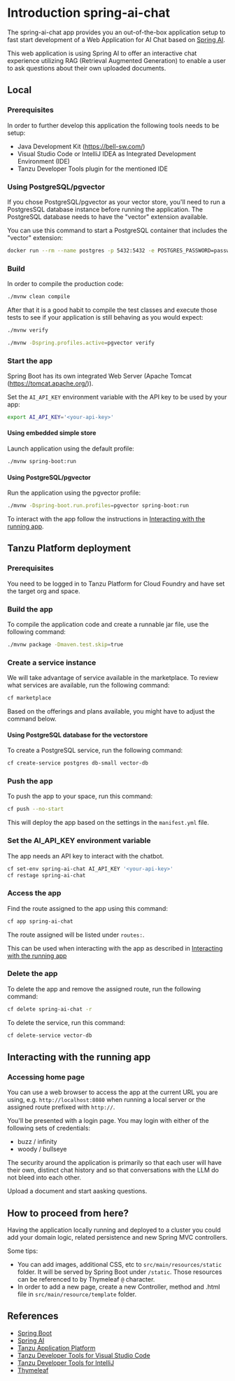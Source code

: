 # Introduction spring-ai-chat

The spring-ai-chat app provides you an out-of-the-box application setup to fast start development of a Web Application for AI Chat based on [Spring AI](https://spring.io/projects/spring-ai).

This web application is using Spring AI to offer an interactive chat experience utilizing RAG (Retrieval Augmented Generation) to enable a user to ask questions about their own uploaded documents.

## Local

### Prerequisites

In order to further develop this application the following tools needs to be setup:
- Java Development Kit (https://bell-sw.com/)
- Visual Studio Code or IntelliJ IDEA as Integrated Development Environment (IDE)
- Tanzu Developer Tools plugin for the mentioned IDE
<!-- #IF(#vectorStoreType == 'pgvector') -->
### Using PostgreSQL/pgvector

If you chose PostgreSQL/pgvector as your vector store, you'll need to run a PostgresSQL database instance before running the application. The PostgreSQL database needs to have the "vector" extension available.

You can use this command to start a PostgreSQL container that includes the "vector" extension:

```sh
docker run --rm --name postgres -p 5432:5432 -e POSTGRES_PASSWORD=password -d pgvector/pgvector:pg17
```

<!-- #ENDIF -->

### Build
In order to compile the production code:

```sh
./mvnw clean compile
```

After that it is a good habit to compile the test classes and execute those tests to see if your application is still behaving as you would expect:
<!-- #IF(#vectorStoreType == 'simple') -->

```sh
./mvnw verify
```
<!-- #ELSE -->

```sh
./mvnw -Dspring.profiles.active=pgvector verify
```
<!-- #ENDIF -->

### Start the app

Spring Boot has its own integrated Web Server (Apache Tomcat (https://tomcat.apache.org/)).

Set the `AI_API_KEY` environment variable with the API key to be used by your app:

```sh
export AI_API_KEY='<your-api-key>'
```

<!-- #IF(#vectorStoreType == 'simple') -->
#### Using embedded simple store

Launch application using the default profile:

```sh
./mvnw spring-boot:run
```
<!-- #ELSE -->
#### Using PostgreSQL/pgvector

Run the application using the pgvector profile:

```sh
./mvnw -Dspring-boot.run.profiles=pgvector spring-boot:run
```
<!-- #ENDIF -->

To interact with the app follow the instructions in [Interacting with the running app](#interacting-with-the-running-app).

## Tanzu Platform deployment

### Prerequisites

You need to be logged in to Tanzu Platform for Cloud Foundry and have set the target org and space.

### Build the app

To compile the application code and create a runnable jar file, use the following command:

```sh
./mvnw package -Dmaven.test.skip=true
```
<!-- #IF(#vectorStoreType == 'pgvector') -->

### Create a service instance

We will take advantage of service available in the marketplace.
To review what services are available, run the following command:

```sh
cf marketplace
```

Based on the offerings and plans available, you might have to adjust the command below.

#### Using PostgreSQL database for the vectorstore

To create a PostgreSQL service, run the following command:

```sh
cf create-service postgres db-small vector-db
```
<!-- #ENDIF -->

### Push the app

To push the app to your space, run this command:

```sh
cf push --no-start
```

This will deploy the app based on the settings in the `manifest.yml` file.

### Set the AI_API_KEY environment variable

The app needs an API key to interact with the chatbot.

```sh
cf set-env spring-ai-chat AI_API_KEY '<your-api-key>'
cf restage spring-ai-chat
```

### Access the app

Find the route assigned to the app using this command:

```sh
cf app spring-ai-chat
```

The route assigned will be listed under `routes:`.

This can be used when interacting with the app as described in [Interacting with the running app](#interacting-with-the-running-app)

### Delete the app

To delete the app and remove the assigned route, run the following command:

```sh
cf delete spring-ai-chat -r
```
<!-- #IF(#vectorStoreType == 'pgvector') -->

To delete the service, run this command:

```sh
cf delete-service vector-db
```
<!-- #ENDIF -->

## Interacting with the running app

### Accessing home page

You can use a web browser to access the app at the current URL you are using, e.g. `http://localhost:8080` when running a local server or the assigned route prefixed with `http://`.

You'll be presented with a login page. You may login with either of the following sets
of credentials:

 - buzz / infinity
 - woody / bullseye

The security around the application is primarily so that each user will have their own,
distinct chat history and so that conversations with the LLM do not bleed into each
other.

Upload a document and start aasking questions.

## How to proceed from here?

Having the application locally running and deployed to a cluster you could add your domain logic, related persistence and new Spring MVC controllers.

Some tips:
- You can add images, additional CSS, etc to `src/main/resources/static` folder. It will be served by Spring Boot under `/static`. Those resources can be referenced to by Thymeleaf `@` character.
- In order to add a new page, create a new Controller, method and .html file in `src/main/resource/template` folder.

## References
- [Spring Boot](https://spring.io/projects/spring-boot/)
- [Spring AI](https://spring.io/projects/spring-ai)
- [Tanzu Application Platform](https://tanzu.vmware.com/application-platform)
- [Tanzu Developer Tools for Visual Studio Code](https://docs.vmware.com/en/VMware-Tanzu-Application-Platform/1.2/tap/GUID-vscode-extension-about.html)
- [Tanzu Developer Tools for IntelliJ](https://docs.vmware.com/en/VMware-Tanzu-Application-Platform/1.2/tap/GUID-intellij-extension-about.html)
- [Thymeleaf](https://www.thymeleaf.org/)
